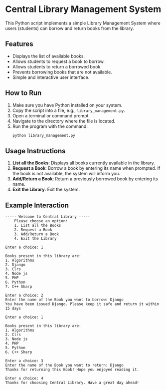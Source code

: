 # Central Library Management System

This Python script implements a simple Library Management System where users (students) can borrow and return books from the library.

## Features

- Displays the list of available books.
- Allows students to request a book to borrow.
- Allows students to return a borrowed book.
- Prevents borrowing books that are not available.
- Simple and interactive user interface.

## How to Run

1. Make sure you have Python installed on your system.
2. Copy the script into a file, e.g., `library_management.py`.
3. Open a terminal or command prompt.
4. Navigate to the directory where the file is located.
5. Run the program with the command:
   ```bash
   python library_management.py
   ```

## Usage Instructions

1. **List all the Books**: Displays all books currently available in the library.
2. **Request a Book**: Borrow a book by entering its name when prompted. If the book is not available, the system will inform you.
3. **Add/Return a Book**: Return a previously borrowed book by entering its name.
4. **Exit the Library**: Exit the system.

## Example Interaction

```
----- Welcome to Central Library -----
    Please choose an option:
    1. List all the Books
    2. Request a Book
    3. Add/Return a Book
    4. Exit the Library

Enter a choice: 1

Books present in this library are:
1. Algorithms
2. Django
3. Clrs
4. Node js
5. PHP
6. Python
7. C++ Sharp

Enter a choice: 2
Enter the name of the Book you want to borrow: Django
You have been issued Django. Please keep it safe and return it within 15 days

Enter a choice: 1

Books present in this library are:
1. Algorithms
2. Clrs
3. Node js
4. PHP
5. Python
6. C++ Sharp

Enter a choice: 3
Enter the name of the Book you want to return: Django
Thanks for returning this Book! Hope you enjoyed reading it.

Enter a choice: 4
Thanks for choosing Central Library. Have a great day ahead!

